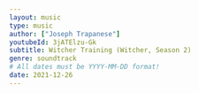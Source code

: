 ```yaml
---
layout: music
type: music
author: ["Joseph Trapanese"]
youtubeId: 3jATElzu-Gk
subtitle: Witcher Training (Witcher, Season 2)
genre: soundtrack
# All dates must be YYYY-MM-DD format!
date: 2021-12-26
---
```


